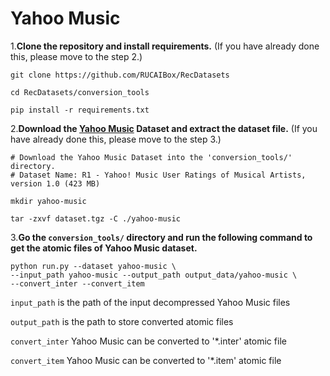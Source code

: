 # Yahoo Music

1.**Clone the repository and install requirements.** 
(If you have already done this, please move to the step 2.)

```
git clone https://github.com/RUCAIBox/RecDatasets

cd RecDatasets/conversion_tools

pip install -r requirements.txt
```

2.**Download the [Yahoo Music](https://webscope.sandbox.yahoo.com/catalog.php?datatype=r) Dataset and extract the dataset file.**
(If you have already done this, please move to the step 3.)

```
# Download the Yahoo Music Dataset into the 'conversion_tools/' directory.
# Dataset Name: R1 - Yahoo! Music User Ratings of Musical Artists, version 1.0 (423 MB)

mkdir yahoo-music

tar -zxvf dataset.tgz -C ./yahoo-music
```

3.**Go the ``conversion_tools/`` directory 
and run the following command to get the atomic files of Yahoo Music dataset.**

```
python run.py --dataset yahoo-music \
--input_path yahoo-music --output_path output_data/yahoo-music \
--convert_inter --convert_item
```

`input_path` is the path of the input decompressed Yahoo Music files

`output_path` is the path to store converted atomic files

 `convert_inter` Yahoo Music can be converted to '*.inter' atomic file

`convert_item` Yahoo Music can be converted to '*.item' atomic file